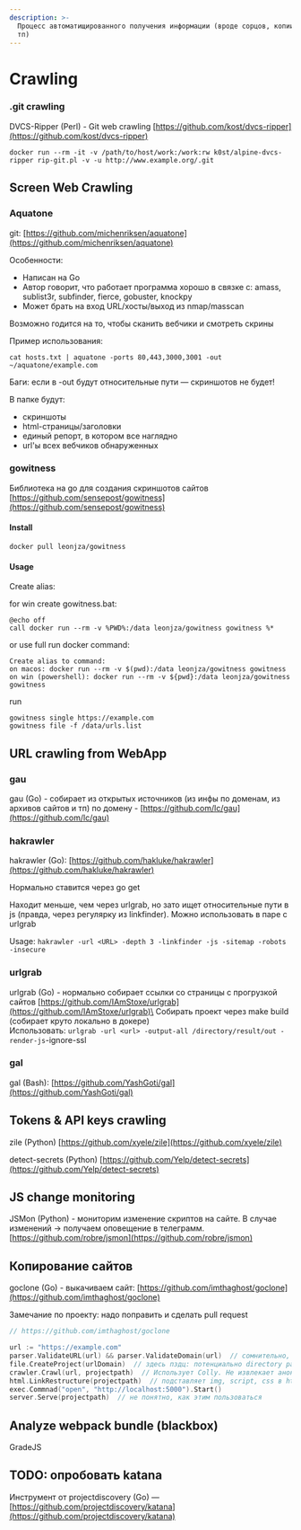 ```yaml
---
description: >-
  Процесс автоматищированного получения информации (вроде сорцов, копии сайта и
  тп)
---
```


# Crawling

### .git crawling

DVCS-Ripper (Perl) - Git web crawling [https://github.com/kost/dvcs-ripper](https://github.com/kost/dvcs-ripper)

```
docker run --rm -it -v /path/to/host/work:/work:rw k0st/alpine-dvcs-ripper rip-git.pl -v -u http://www.example.org/.git
```

## Screen Web Crawling

### Aquatone

git:  [https://github.com/michenriksen/aquatone](https://github.com/michenriksen/aquatone)

Особенности:

* Написан на Go
* Автор говорит, что работает программа  хорошо в связке с: amass, sublist3r, subfinder, fierce, gobuster, knockpy
* Может брать на вход URL/хосты/выход из nmap/masscan

Возможно годится на то, чтобы сканить вебчики и смотреть скрины

Пример использования:&#x20;

```
cat hosts.txt | aquatone -ports 80,443,3000,3001 -out ~/aquatone/example.com
```

Баги: если в -out будут относительные пути — скриншотов не будет!

В папке будут:&#x20;

* скриншоты
* html-страницы/заголовки
* единый репорт, в котором все наглядно
* url'ы всех вебчиков обнаруженных

### gowitness

Библиотека на go для создания скриншотов сайтов [https://github.com/sensepost/gowitness](https://github.com/sensepost/gowitness)

#### Install

```
docker pull leonjza/gowitness
```

#### Usage

Create alias:

for win create gowitness.bat:

```batch
@echo off
call docker run --rm -v %PWD%:/data leonjza/gowitness gowitness %*
```

or use full run docker command:

```
Create alias to command:
on macos: docker run --rm -v $(pwd):/data leonjza/gowitness gowitness
on win (powershell): docker run --rm -v ${pwd}:/data leonjza/gowitness gowitness
```

run

```
gowitness single https://example.com
gowitness file -f /data/urls.list
```

## URL crawling from WebApp

### gau

gau (Go) - собирает из открытых источников (из инфы по доменам, из архивов сайтов и тп) по домену - [https://github.com/lc/gau](https://github.com/lc/gau)

### hakrawler

hakrawler (Go): [https://github.com/hakluke/hakrawler](https://github.com/hakluke/hakrawler)

Нормально ставится через go get

Находит меньше, чем через urlgrab, но зато ищет относительные пути в js (правда, через регулярку из linkfinder). Можно использовать в паре с urlgrab

Usage: `hakrawler -url <URL> -depth 3 -linkfinder -js -sitemap -robots -insecure`

### urlgrab

urlgrab (Go) - нормально собирает ссылки со страницы с прогрузкой сайтов [https://github.com/IAmStoxe/urlgrab](https://github.com/IAmStoxe/urlgrab)\
Собирать проект через make build (собирает круто локально в докере)\
Использовать: `urlgrab -url <url> -output-all /directory/result/out -render-js`-ignore-ssl

### gal

gal (Bash): [https://github.com/YashGoti/gal](https://github.com/YashGoti/gal)

## Tokens & API keys crawling

zile (Python) [https://github.com/xyele/zile](https://github.com/xyele/zile)

detect-secrets (Python) [https://github.com/Yelp/detect-secrets](https://github.com/Yelp/detect-secrets)

## JS change monitoring

JSMon (Python) - мониторим изменение скриптов  на сайте. В случае изменений -> получаем оповещение в телеграмм. [https://github.com/robre/jsmon](https://github.com/robre/jsmon)

## Копирование сайтов

goclone (Go) - выкачиваем сайт: [https://github.com/imthaghost/goclone](https://github.com/imthaghost/goclone)

Замечание по проекту: надо поправить и сделать pull request

```go
// https://github.com/imthaghost/goclone

url := "https://example.com"
parser.ValidateURL(url) && parser.ValidateDomain(url)  // сомнительно, конечно: лучше использовать какую-то др библиотеку
file.CreateProject(urlDomain)  // здесь пздц: потенциально directory path traversal -> исправить. Extractor - отвечает за сохранение информации со страницы в локальную директорию
crawler.Crawl(url, projectpath)  // Использует Colly. Не извлекает анонимные скрипты, оставляет их в html
html.LinkRestructure(projectpath)  // подставляет img, script, css в html + форматирует
exec.Commnad("open", "http://localhost:5000").Start()
server.Serve(projectpath)  // не понятно, как этим пользоваться

```



## Analyze webpack bundle (blackbox)

GradeJS

## TODO: опробовать katana

Инструмент от projectdiscovery (Go) — [https://github.com/projectdiscovery/katana](https://github.com/projectdiscovery/katana)
